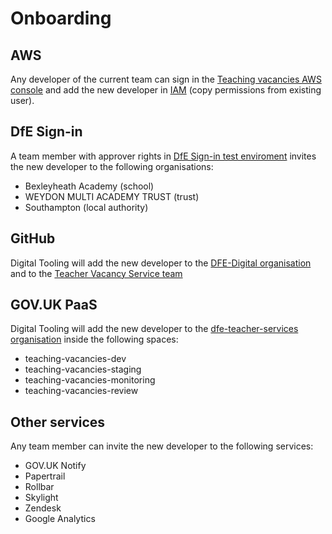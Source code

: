 # Onboarding

## AWS

Any developer of the current team can sign in the [Teaching vacancies AWS console](https://teaching-vacancies.signin.aws.amazon.com/console) and add the new developer in [IAM](https://console.aws.amazon.com/iam/home?region=eu-west-2#/users) (copy permissions from existing user).

## DfE Sign-in

A team member with approver rights in [DfE Sign-in test enviroment](https://test-interactions.signin.education.gov.uk) invites the new developer to the following organisations:

* Bexleyheath Academy (school)
* WEYDON MULTI ACADEMY TRUST (trust)
* Southampton (local authority)

## GitHub

Digital Tooling will add the new developer to the [DFE-Digital organisation](https://github.com/orgs/DFE-Digital/teams) and to the [Teacher Vacancy Service team](https://github.com/orgs/DFE-Digital/teams/teacher-vacancy-service)

## GOV.UK PaaS

Digital Tooling will add the new developer to the [dfe-teacher-services organisation](https://admin.london.cloud.service.gov.uk/organisations/386a9502-d9b6-4aba-b3c3-ebe4fa3f963e) inside the following spaces:

* teaching-vacancies-dev
* teaching-vacancies-staging
* teaching-vacancies-monitoring
* teaching-vacancies-review

## Other services

Any team member can invite the new developer to the following services:

* GOV.UK Notify
* Papertrail
* Rollbar
* Skylight
* Zendesk
* Google Analytics

